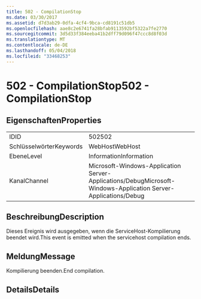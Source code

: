 ```yaml
---
title: 502 - CompilationStop
ms.date: 03/30/2017
ms.assetid: d7d3ab29-0dfa-4cf4-9bca-cd8191c51db5
ms.openlocfilehash: aae8c2e6741fa28bfab9113592bf5322a7fe2770
ms.sourcegitcommit: 3d5d33f384eeba41b2dff79d096f47ccc8d8f03d
ms.translationtype: MT
ms.contentlocale: de-DE
ms.lasthandoff: 05/04/2018
ms.locfileid: "33468253"
---
```

# <a name="502---compilationstop"></a><span data-ttu-id="d21da-102">502 - CompilationStop</span><span class="sxs-lookup"><span data-stu-id="d21da-102">502 - CompilationStop</span></span>
## <a name="properties"></a><span data-ttu-id="d21da-103">Eigenschaften</span><span class="sxs-lookup"><span data-stu-id="d21da-103">Properties</span></span>  
  
|||  
|-|-|  
|<span data-ttu-id="d21da-104">ID</span><span class="sxs-lookup"><span data-stu-id="d21da-104">ID</span></span>|<span data-ttu-id="d21da-105">502</span><span class="sxs-lookup"><span data-stu-id="d21da-105">502</span></span>|  
|<span data-ttu-id="d21da-106">Schlüsselwörter</span><span class="sxs-lookup"><span data-stu-id="d21da-106">Keywords</span></span>|<span data-ttu-id="d21da-107">WebHost</span><span class="sxs-lookup"><span data-stu-id="d21da-107">WebHost</span></span>|  
|<span data-ttu-id="d21da-108">Ebene</span><span class="sxs-lookup"><span data-stu-id="d21da-108">Level</span></span>|<span data-ttu-id="d21da-109">Information</span><span class="sxs-lookup"><span data-stu-id="d21da-109">Information</span></span>|  
|<span data-ttu-id="d21da-110">Kanal</span><span class="sxs-lookup"><span data-stu-id="d21da-110">Channel</span></span>|<span data-ttu-id="d21da-111">Microsoft-Windows-Application Server-Applications/Debug</span><span class="sxs-lookup"><span data-stu-id="d21da-111">Microsoft-Windows-Application Server-Applications/Debug</span></span>|  
  
## <a name="description"></a><span data-ttu-id="d21da-112">Beschreibung</span><span class="sxs-lookup"><span data-stu-id="d21da-112">Description</span></span>  
 <span data-ttu-id="d21da-113">Dieses Ereignis wird ausgegeben, wenn die ServiceHost-Kompilierung beendet wird.</span><span class="sxs-lookup"><span data-stu-id="d21da-113">This event is emitted when the servicehost compilation ends.</span></span>  
  
## <a name="message"></a><span data-ttu-id="d21da-114">Meldung</span><span class="sxs-lookup"><span data-stu-id="d21da-114">Message</span></span>  
 <span data-ttu-id="d21da-115">Kompilierung beenden.</span><span class="sxs-lookup"><span data-stu-id="d21da-115">End compilation.</span></span>  
  
## <a name="details"></a><span data-ttu-id="d21da-116">Details</span><span class="sxs-lookup"><span data-stu-id="d21da-116">Details</span></span>

